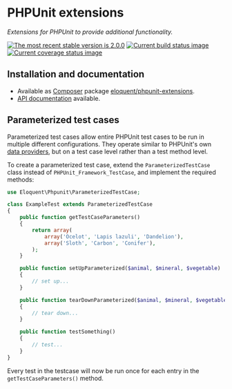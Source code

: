 # PHPUnit extensions

*Extensions for PHPUnit to provide additional functionality.*

[![The most recent stable version is 2.0.0][version-image]][Semantic versioning]
[![Current build status image][build-image]][Current build status]
[![Current coverage status image][coverage-image]][Current coverage status]

## Installation and documentation

- Available as [Composer] package [eloquent/phpunit-extensions].
- [API documentation] available.

## Parameterized test cases

Parameterized test cases allow entire PHPUnit test cases to be run in multiple
different configurations. They operate similar to PHPUnit's own [data
providers], but on a test case level rather than a test method level.

To create a parameterized test case, extend the `ParameterizedTestCase` class
instead of `PHPUnit_Framework_TestCase`, and implement the required methods:

```php
use Eloquent\Phpunit\ParameterizedTestCase;

class ExampleTest extends ParameterizedTestCase
{
    public function getTestCaseParameters()
    {
        return array(
            array('Ocelot', 'Lapis lazuli', 'Dandelion'),
            array('Sloth', 'Carbon', 'Conifer'),
        );
    }

    public function setUpParameterized($animal, $mineral, $vegetable)
    {
        // set up...
    }

    public function tearDownParameterized($animal, $mineral, $vegetable)
    {
        // tear down...
    }

    public function testSomething()
    {
        // test...
    }
}
```

Every test in the testcase will now be run once for each entry in the
`getTestCaseParameters()` method.

<!-- References -->

[data providers]: http://www.phpunit.de/manual/current/en/writing-tests-for-phpunit.html#writing-tests-for-phpunit.data-providers

[API documentation]: http://lqnt.co/phpunit-extensions/artifacts/documentation/api/
[Composer]: http://getcomposer.org/
[build-image]: http://img.shields.io/travis/eloquent/phpunit-extensions/develop.svg "Current build status for the develop branch"
[Current build status]: https://travis-ci.org/eloquent/phpunit-extensions
[coverage-image]: http://img.shields.io/coveralls/eloquent/phpunit-extensions/develop.svg "Current test coverage for the develop branch"
[Current coverage status]: https://coveralls.io/r/eloquent/phpunit-extensions
[eloquent/phpunit-extensions]: https://packagist.org/packages/eloquent/phpunit-extensions
[Semantic versioning]: http://semver.org/
[version-image]: http://img.shields.io/:semver-2.0.0-brightgreen.svg "This project uses semantic versioning"

